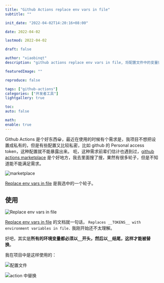 ```yaml
---
title: "Github Actions replace env vars in file"
subtitle: ""

init_date: "2022-04-02T14:20:16+08:00"

date: 2022-04-02

lastmod: 2022-04-02

draft: false

author: "xiaobinqt"
description: "github actions replace env vars in file, 将配置文件中的变量替换为环境变量,github actions,github actions 替换配置文件"

featuredImage: ""

reproduce: false

tags: ["github-actions"]
categories: ["开发者工具"]
lightgallery: true

toc:
auto: false

math:
enable: true
---
```


Github Actions 是个好东西:grinning:，最近在使用的时候有个需求是，我项目不想把设置成私有的，但是有些配置又比较私密，比如 github 的 Personal access token，这种配置就不能暴露出来。
呃，这种需求前辈们估计也遇到过，[github actions marketplace](https://github.com/marketplace?type=actions)
是个好地方，我去里面搜了搜，果然有很多轮子，但是不知道能不能满足需求。

![marketplace](https://cdn.xiaobinqt.cn/xiaobinqt.io/20220402/cf7d693259714fda8798eb7b9eaaff1c.png?imageView2/0/q/75|watermark/2/text/eGlhb2JpbnF0/font/dmlqYXlh/fontsize/1000/fill/IzVDNUI1Qg==/dissolve/52/gravity/SouthEast/dx/15/dy/15 'marketplace')

[Replace env vars in file](https://github.com/marketplace/actions/replace-env-vars-in-file) 是我选中的一个轮子。

## 使用

![Replace env vars in file](https://cdn.xiaobinqt.cn/xiaobinqt.io/20220402/436e6e8bd1b441da9f8861f5cb096ac0.png?imageView2/0/q/75|watermark/2/text/eGlhb2JpbnF0/font/dmlqYXlh/fontsize/1000/fill/IzVDNUI1Qg==/dissolve/52/gravity/SouthEast/dx/15/dy/15 'Replace env vars in file')

[Replace env vars in file](https://github.com/marketplace/actions/replace-env-vars-in-file) 的文档就一句话，
`Replaces __TOKENS__ with environment variables in file.`
我刚开始还不太理解。

好吧，其实是**所有的环境变量都必须以`__`开头，然后以`__`结尾，这样才能被替换**。

我在项目中是这样使用的：

![配置文件](https://cdn.xiaobinqt.cn/xiaobinqt.io/20220403/6633fcb2192f433f9be187f77fb26406.png?imageView2/0/q/75|watermark/2/text/eGlhb2JpbnF0/font/dmlqYXlh/fontsize/1000/fill/IzVDNUI1Qg==/dissolve/52/gravity/SouthEast/dx/15/dy/15 '配置文件')

![action 中替换](https://cdn.xiaobinqt.cn/xiaobinqt.io/20220403/df8850a8418643188140bf0fd9c1095d.png?imageView2/0/q/75|watermark/2/text/eGlhb2JpbnF0/font/dmlqYXlh/fontsize/1000/fill/IzVDNUI1Qg==/dissolve/52/gravity/SouthEast/dx/15/dy/15 'action 中替换')


[//]: # (![action 中替换]&#40;https://cdn.xiaobinqt.cn/xiaobinqt.io/20220402/b9098ec71b84420a89bb53bbcecb29ea.png?imageView2/0/q/75|watermark/2/text/eGlhb2JpbnF0/font/dmlqYXlh/fontsize/1000/fill/IzVDNUI1Qg==/dissolve/52/gravity/SouthEast/dx/15/dy/15 'action 中替换'&#41;)

[//]: # ()

[//]: # (![action 中替换]&#40;https://cdn.xiaobinqt.cn/xiaobinqt.io/20220402/76085f2e078a411da17bbce7dbea970a.png?imageView2/0/q/75|watermark/2/text/eGlhb2JpbnF0/font/dmlqYXlh/fontsize/1000/fill/IzVDNUI1Qg==/dissolve/52/gravity/SouthEast/dx/15/dy/15&#41;)

[//]: # ()






